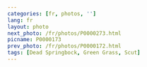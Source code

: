 ```yaml
---
categories: [fr, photos, '']
lang: fr
layout: photo
next_photo: /fr/photos/P0000273.html
picname: P0000173
prev_photo: /fr/photos/P0000172.html
tags: [Dead Springbock, Green Grass, Scut]
---
```

